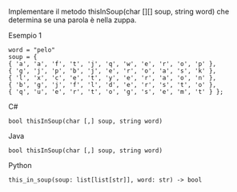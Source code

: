 Implementare il metodo thisInSoup(char [][] soup, string word) che determina se una parola 
è nella zuppa.

Esempio 1
````
word = "pelo" 
soup = { 
{ 'a', 'a', 'f', 't', 'j', 'q', 'w', 'e', 'r', 'o', 'p' }, 
{ 'g', 'j', 'p', 'b', 'j', 'e', 'r', 'o', 'a', 's', 'k' }, 
{ 'l', 'x', 'c', 'e', 't', 'y', 'e', 'r', 'a', 'o', 'n' }, 
{ 'b', 'g', 'j', 'f', 'l', 'd', 'e', 'r', 's', 't', 'o' }, 
{ 'q', 'u', 'e', 'r', 't', 'o', 'g', 's', 'e', 'm', 't' } };   
````

C#
````
bool thisInSoup(char [,] soup, string word)
````
Java
````
bool thisInSoup(char [,] soup, string word)
````
Python
````
this_in_soup(soup: list[list[str]], word: str) -> bool
````